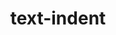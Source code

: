 ---
title: "text-indent"
description: "Support below refers to supporting a `<length>` value only. This does not include the new `each-line` or `hanging` keywords."
category: css
keywords: indent
last_test_date: "2021-01-31"
test_url: "/tests/css-text-indent.html"
test_results_url: "https://testi.at/proj/Ew5f99Cy8NuRM0iPMVFoyYI8"
stats: {
  apple-mail: {
    macos: {
      "11": "y",
      "12": "y",
      "13": "y"
    },
    ios: {
      "11": "y",
      "12": "y",
      "13": "y",
      "14": "y"
    }
  },
  gmail: {
    desktop-webmail: {
      "2021-01": "a #1"
    },
    ios: {
      "2021-01": "a #1"
    },
    android: {
      "2021-01": "a #1"
    },
    mobile-webmail: {
      "2021-01": "a #1"
    }
  },
  orange: {
    desktop-webmail: {
      "2021-01":"y",
      "2021-03":"y"
    },
    ios: {
      "2021-01":"y"
    },
    android: {
      "2021-01":"y"
    }
  },
  outlook: {
    windows: {
      "2007": "y",
      "2010": "y",
      "2013": "y",
      "2016": "y",
      "2019": "y"
    },
    windows-10-mail: {
      "2021-01": "y"
    },
    macos: {
      "2021-01": "y"
    },
    outlook-com: {
      "2021-01": "y"
    },
    ios: {
      "2021-01": "y"
    },
    android: {
      "4.2101.1": "y"
    }
  },
  yahoo: {
    desktop-webmail: {
      "2021-01": "a #1"
    },
    ios: {
      "6.21.1": "a #1"
    },
    android: {
      "6.16.2.1525679": "a #1"
    }
  },
  aol: {
    desktop-webmail: {
      "2021-01": "a #1"
    },
    ios: {
      "6.0.0": "a #1"
    },
    android: {
      "5.15.0": "a #1"
    }
  },
  samsung-email: {
    android: {
      "6.1.31.2": "y"
    }
  },
  sfr: {
    desktop-webmail: {
      "2021-01":"y"
    },
    ios: {
      "2021-01":"y"
    },
    android: {
      "2021-01":"y"
    }
  },
  thunderbird: {
    macos: {
      "2021-01": "y"
    }
  },
  protonmail: {
    desktop-webmail: {
      "2021-01":"y"
    },
    ios: {
      "2021-01":"y"
    },
    android: {
      "2021-01":"y"
    }
  },
  hey: {
    desktop-webmail: {
      "2021-01":"y"
    }
  },
  mail-ru: {
    desktop-webmail: {
      "2021-01":"a #2"
    }
  },
  fastmail: {
    desktop-webmail: {
      "2021-07": "y"
    }
  },
  laposte: {
    desktop-webmail: {
      "2021-08": "y"
    }
  }
}
notes_by_num: {
  "1": "Partial. Negative values are not supported.",
  "2": "Partial. Hard-coded negative values are not supported, but negative values as a result of the `calc()` function are supported.",
}
links: {
  "Can I use: CSS text-indent":"https://caniuse.com/css-text-indent",
  "MDN: text-indent":"https://developer.mozilla.org/en-US/docs/Web/CSS/text-indent"
}
---